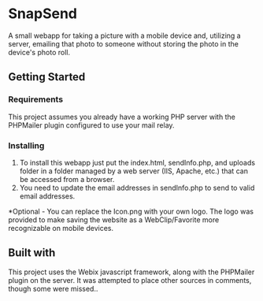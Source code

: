 # SnapSend
A small webapp for taking a picture with a mobile device and, utilizing a server, emailing that photo to someone without storing the photo in the device's photo roll.

## Getting Started
### Requirements
This project assumes you already have a working PHP server with the PHPMailer plugin configured to use your mail relay.

### Installing
1) To install this webapp just put the index.html, sendInfo.php, and uploads folder in a folder managed by a web server (IIS, Apache, etc.) that can be accessed from a browser.
2) You need to update the email addresses in sendInfo.php to send to valid email addresses.

*Optional - You can replace the Icon.png with your own logo. The logo was provided to make saving the website as a WebClip/Favorite more recognizable on mobile devices.

## Built with 
This project uses the Webix javascript framework, along with the PHPMailer plugin on the server. It was attempted to place other sources in comments, though some were missed..